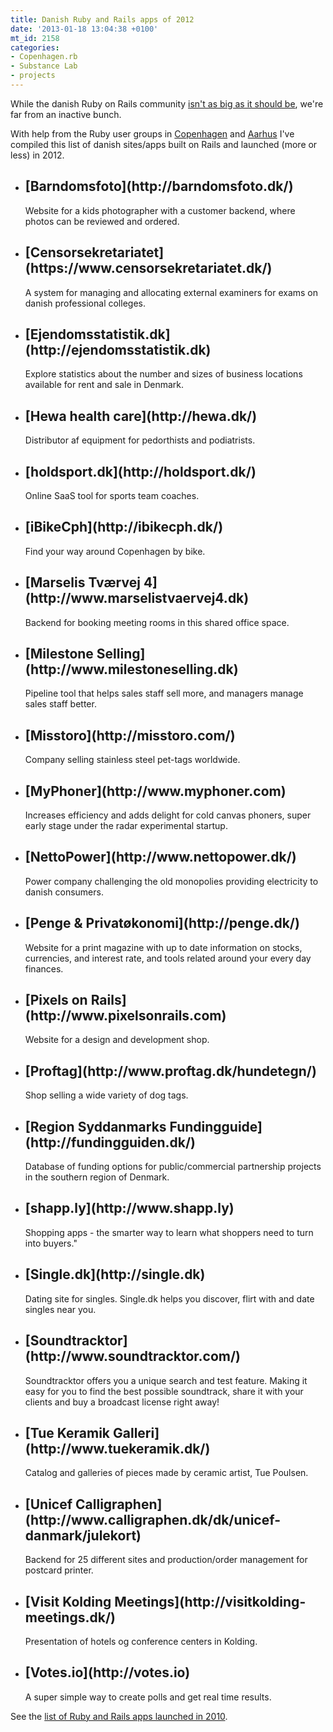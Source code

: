 ```yaml
---
title: Danish Ruby and Rails apps of 2012
date: '2013-01-18 13:04:38 +0100'
mt_id: 2158
categories:
- Copenhagen.rb
- Substance Lab
- projects
---
```

While the danish Ruby on Rails community [isn't as big as it should be](http://mentalized.net/journal/2011/08/11/the_state_of_ruby_in_denmark/), we're far from an inactive bunch.

With help from the Ruby user groups in [Copenhagen](http://copenhagenrb.dk) and [Aarhus](http://aarhus.rb) I've compiled this list of danish sites/apps built on Rails and launched (more or less) in 2012.

<!--more-->

* <h2>[Barndomsfoto](http://barndomsfoto.dk/)</h2> Website for a kids photographer with a customer backend, where photos can be reviewed and ordered.
* <h2>[Censorsekretariatet](https://www.censorsekretariatet.dk/)</h2> A system for managing and allocating external examiners for exams on danish professional colleges.
* <h2>[Ejendomsstatistik.dk](http://ejendomsstatistik.dk)</h2> Explore statistics about the number and sizes of business locations available for rent and sale in Denmark.
* <h2>[Hewa health care](http://hewa.dk/)</h2> Distributor af equipment for pedorthists and podiatrists.
* <h2>[holdsport.dk](http://holdsport.dk/)</h2> Online SaaS tool for sports team coaches.
* <h2>[iBikeCph](http://ibikecph.dk/)</h2> Find your way around Copenhagen by bike.
* <h2>[Marselis Tværvej 4](http://www.marselistvaervej4.dk)</h2> Backend for booking meeting rooms in this shared office space.
* <h2>[Milestone Selling](http://www.milestoneselling.dk)</h2> Pipeline tool that helps sales staff sell more, and managers manage sales staff better.
* <h2>[Misstoro](http://misstoro.com/)</h2> Company selling stainless steel pet-tags worldwide.
* <h2>[MyPhoner](http://www.myphoner.com)</h2> Increases efficiency and adds delight for cold canvas phoners, super early stage under the radar experimental startup.
* <h2>[NettoPower](http://www.nettopower.dk/)</h2> Power company challenging the old monopolies providing electricity to danish consumers.
* <h2>[Penge & Privatøkonomi](http://penge.dk/)</h2> Website for a print magazine with up to date information on stocks, currencies, and interest rate, and tools related around your every day finances.
* <h2>[Pixels on Rails](http://www.pixelsonrails.com)</h2> Website for a design and development shop.
* <h2>[Proftag](http://www.proftag.dk/hundetegn/)</h2> Shop selling a wide variety of dog tags.
* <h2>[Region Syddanmarks Fundingguide](http://fundingguiden.dk/)</h2> Database of funding options for public/commercial partnership projects in the southern region of Denmark.
* <h2>[shapp.ly](http://www.shapp.ly)</h2> Shopping apps - the smarter way to learn what shoppers need to turn into buyers."
* <h2>[Single.dk](http://single.dk)</h2> Dating site for singles. Single.dk helps you discover, flirt with and date singles near you.
* <h2>[Soundtracktor](http://www.soundtracktor.com/)</h2> Soundtracktor offers you a unique search and test feature. Making it easy for you to find the best possible soundtrack, share it with your clients and buy a broadcast license right away!
* <h2>[Tue Keramik Galleri](http://www.tuekeramik.dk/)</h2> Catalog and galleries of pieces made by ceramic artist, Tue Poulsen.
* <h2>[Unicef Calligraphen](http://www.calligraphen.dk/dk/unicef-danmark/julekort)</h2> Backend for 25 different sites and production/order management for postcard printer.
* <h2>[Visit Kolding Meetings](http://visitkolding-meetings.dk/)</h2> Presentation of hotels og conference centers in Kolding.
* <h2>[Votes.io](http://votes.io)</h2> A super simple way to create polls and get real time results.

See the [list of Ruby and Rails apps launched in 2010](http://mentalized.net/journal/2011/01/20/new_ruby_and_rails_apps_in_denmark/).
